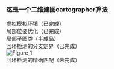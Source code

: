 ### 这是一个二维建图cartographer算法  
虚拟模拟环境（已完成）  &nbsp;  
局部位姿优化（已完成）  &nbsp;  
局部子图类（半成品）  &nbsp;  
回环检测的分支定界（已完成）   &nbsp;  
![Figure_1](https://github.com/user-attachments/assets/6bcb6a1f-3a10-42f5-a0d4-9b94690a366e)  &nbsp;  
回环检测的精确匹配（未完成）  &nbsp;  
